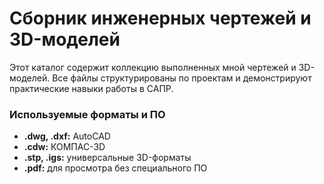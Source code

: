 # Сборник инженерных чертежей и 3D-моделей
Этот каталог содержит коллекцию выполненных мной чертежей и 3D-моделей.
Все файлы структурированы по проектам и демонстрируют практические навыки работы в САПР.
### Используемые форматы и ПО
* **.dwg, .dxf:** AutoCAD
* **.cdw:** КОМПАС-3D
* **.stp, .igs:** универсальные 3D-форматы
* **.pdf:** для просмотра без специального ПО
